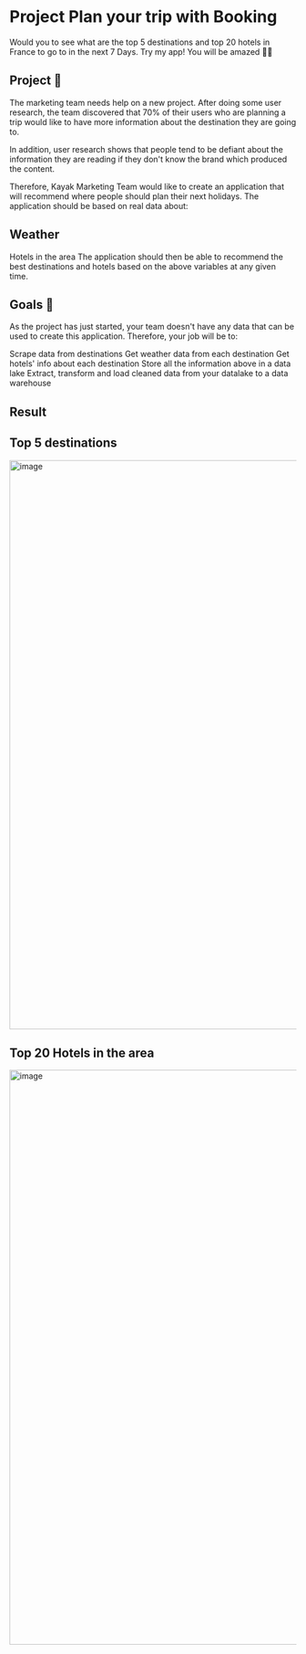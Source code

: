 # Project Plan your trip with Booking

Would you to see what are the top 5 destinations and top 20 hotels in France to go to in the next 7 Days. Try my app! You will be amazed 🤗😍



## Project 🚧
The marketing team needs help on a new project. After doing some user research, the team discovered that 70% of their users who are planning a trip would like to have more information about the destination they are going to.

In addition, user research shows that people tend to be defiant about the information they are reading if they don't know the brand which produced the content.

Therefore, Kayak Marketing Team would like to create an application that will recommend where people should plan their next holidays. The application should be based on real data about:

## Weather
Hotels in the area
The application should then be able to recommend the best destinations and hotels based on the above variables at any given time.

## Goals 🎯
As the project has just started, your team doesn't have any data that can be used to create this application. Therefore, your job will be to:

Scrape data from destinations
Get weather data from each destination
Get hotels' info about each destination
Store all the information above in a data lake
Extract, transform and load cleaned data from your datalake to a data warehouse

## Result 

## Top 5 destinations 

<img width="997" alt="image" src="https://user-images.githubusercontent.com/23299967/207841503-5d30cda8-3133-4786-8216-0895e5505596.png">

## Top 20 Hotels in the area 

<img width="1007" alt="image" src="https://user-images.githubusercontent.com/23299967/207841743-d2c717d6-5dbf-4555-afb1-357894f2e2b2.png">
